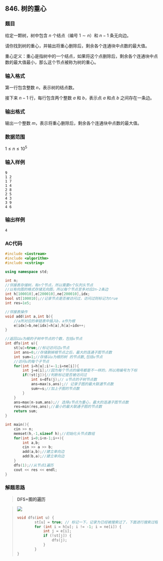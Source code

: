 ##  846. 树的重心

### 题目

给定一颗树，树中包含 $n$ 个结点（编号 $1∼n$）和 $n−1$ 条无向边。

请你找到树的重心，并输出将重心删除后，剩余各个连通块中点数的最大值。

重心定义：重心是指树中的一个结点，如果将这个点删除后，剩余各个连通块中点数的最大值最小，那么这个节点被称为树的重心。

### 输入格式

第一行包含整数 $n$，表示树的结点数。

接下来 $n−1$ 行，每行包含两个整数 $a$ 和 $b$，表示点 $a$ 和点 $b$ 之间存在一条边。

### 输出格式

输出一个整数 $m$，表示将重心删除后，剩余各个连通块中点数的最大值。

### 数据范围

$1≤n≤10^5$

### 输入样例

```
9
1 2
1 7
1 4
2 8
2 5
4 3
3 9
4 6
```

### 输出样例

```
4
```

### AC代码

```c++
#include <iostream>
#include <algorithm>
#include <cstring>

using namespace std;

int n;
//邻接表存储树，有n个节点，所以需要n个队列头节点
//以有向图的格式存储无向图，所以每个节点至多对应2n-2条边
int h[100010],e[200010],ne[200010],idx;
bool st[100010];//记录节点是否被访问过，访问过则标记为true
int res=1e5;

//邻接表操作
void add(int a,int b){
    //a所对应的单链表中插入b，a作为根 
    e[idx]=b,ne[idx]=h[a],h[a]=idx++;
}

//返回以u为根的子树中节点的个数，包括u节点
int dfs(int u){
    st[u]=true;//标记访问过u节点
    int ans=0;//存储删掉根节点之后，最大的连通子图节点数
    int sum=1;//存储以u为根的树 的节点数,包括u节点
    //访问u的每个子节点
    for(int i=h[u];i!=-1;i=ne[i]){
        int j=e[i];//因为每个节点的编号都是不一样的，所以用编号为下标 
        if(!st[j]){//判断标记是否被访问过
            int s=dfs(j);// u节点的子树节点数 
            ans=max(s,ans);// 记录子图的最大联通节点数
            sum+=s;//加上子图的节点数
        }
    }
    ans=max(n-sum,ans);// 选择u节点为重心，最大的连通子图节点数
    res=min(res,ans);//最小的最大联通子图的节点数
    return sum;
}

int main(){
    cin >> n;
    memset(h,-1,sizeof h);//初始化头节点数组
    for(int i=0;i<n-1;i++){
        int a,b;
        cin >> a >> b;
        add(a,b);//建立单向边
        add(b,a);//建立单向边
    }
    dfs(1);//从节点1遍历
    cout << res << endl;
}
```

### 解题思路

>**DFS+图的遍历**

> ![](https://cdn.acwing.com/media/article/image/2020/05/22/652_ab4f9f7c9b-1.png)
>
> ```c++
> void dfs(int u) {
>         st[u] = true; // 标记一下，记录为已经被搜索过了，下面进行搜索过程
>         for (int i = h[u]; i != -1; i = ne[i]) {
>             int j = e[i];
>             if (!st[j]) {
>                 dfs(j);
>             }
>         }
> }
> ```
